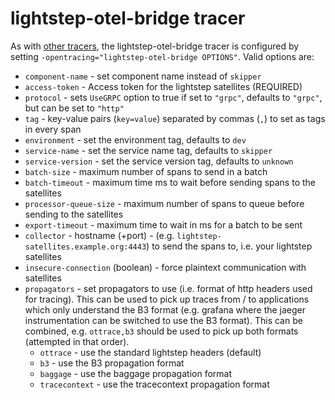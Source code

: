 # lightstep-otel-bridge tracer

As with [other tracers](https://pkg.go.dev/github.com/zalando/skipper/tracing), the lightstep-otel-bridge tracer is configured by setting
`-opentracing="lightstep-otel-bridge OPTIONS"`. Valid options are:

* `component-name` - set component name instead of `skipper`
* `access-token` - Access token for the lightstep satellites (REQUIRED)
* `protocol` - sets `UseGRPC` option to true if set to `"grpc"`, defaults to `"grpc"`, but can be set to `"http"`
* `tag` - key-value pairs (`key=value`) separated by commas (`,`) to set as tags
  in every span
* `environment` - set the environment tag, defaults to `dev`
* `service-name` - set the service name tag, defaults to `skipper`
* `service-version` - set the service version tag, defaults to `unknown`
* `batch-size` - maximum number of spans to send in a batch
* `batch-timeout` - maximum time ms to wait before sending spans to the satellites
* `processor-queue-size` - maximum number of spans to queue before sending to the satellites
* `export-timeout` - maximum time to wait in ms for a batch to be sent
* `collector` - hostname (+port) - (e.g. `lightstep-satellites.example.org:4443`)  to send the
  spans to, i.e. your lightstep satellites
* `insecure-connection` (boolean) - force plaintext communication with satellites
* `propagators` - set propagators to use (i.e. format of http headers used for tracing). This can be used
  to pick up traces from / to applications which only understand the B3 format (e.g. grafana where the
  jaeger instrumentation can be switched to use the B3 format). This can be combined, e.g. `ottrace,b3`
  should be used to pick up both formats (attempted in that order).
    * `ottrace` - use the standard lightstep headers (default)
    * `b3` - use the B3 propagation format
    * `baggage` - use the baggage propagation format
    * `tracecontext` - use the tracecontext propagation format
